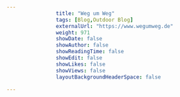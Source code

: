 ---
                title: "Weg um Weg"
                tags: [Blog,Outdoor Blog]
                externalUrl: "https://www.wegumweg.de"
                weight: 971
                showDate: false
                showAuthor: false
                showReadingTime: false
                showEdit: false
                showLikes: false
                showViews: false
                layoutBackgroundHeaderSpace: false
                ---
